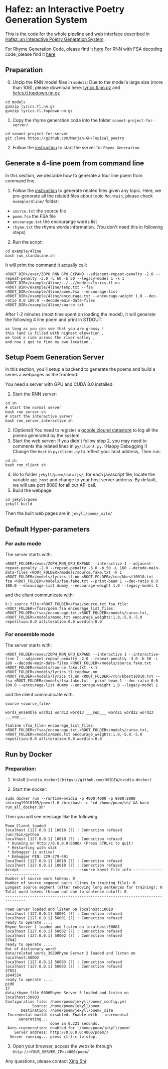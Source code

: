 # Hafez: an Interactive Poetry Generation System

This is the code for the whole pipeline and web interface described in [Hafez: an Interactive Poetry Generation System](http://xingshi.me/data/pdf/ACL2017demo.pdf).

For Rhyme Generation Code, please find it [here](https://github.com/Marjan-GH/Topical_poetry)
For RNN with FSA decoding code, please find it [here](https://github.com/isi-nlp/Zoph_RNN/blob/master/README_XING.md)

## Preparation

0. Unzip the RNN model files in `models`:
Due to the model's large size (more than 1GB), please download here: [lyrics.tl.nn.gz](https://drive.google.com/open?id=0B9mEwe4MVv7XVk9OcUhzWGg2bUU) and [lyrics.tl.topdown.nn.gz](https://drive.google.com/open?id=0B9mEwe4MVv7XbTMyMlBZRDFWcTA)

```
cd models
gunzip lyrics.tl.nn.gz
gunzip lyrics.tl.topdown.nn.gz
```
1. Copy the rhyme generation code into the folder `sonnet-project-for-server/`

```
cd sonnet-project-for-server
git clone https://github.com/Marjan-GH/Topical_poetry
```

2. Follow the [instruction](https://github.com/Marjan-GH/Topical_poetry/blob/master/README.md) to start the server for `Rhyme Generation`.


## Generate a 4-line poem from command line

In this section, we describe how to generate a four line poem from command line.

1. Follow the [instruction](https://github.com/Marjan-GH/Topical_poetry/blob/master/README.md) to generate related files given any topic. Here, we pre-generate all the related files about topic `Mountain`, please check `example/4line/` folder:

* `source.txt` the source file 
* `poem.fsa` the FSA file
* `encourage.txt` the encourange words list
* `rhyme.txt` the rhyme words information. (You don't need this in following steps)

2. Run the script:

```
cd example/4line
bash run_standaline.sh
```
It will print the command it actually call:

```
<ROOT_DIR>/exec/ZOPH_RNN_GPU_EXPAND --adjacent-repeat-penalty -2.0 --repeat-penalty -3.0 -L 60 -b 50 --legacy-model 1 -k 1 <ROOT_DIR>/example/4line/../..//models/lyrics.tl.nn <ROOT_DIR>/example/4line/temp.txt --fsa <ROOT_DIR>/example/4line/poem.fsa --encourage-list <ROOT_DIR>/example/4line/encourage.txt --encourage-weight 1.0 --dec-ratio 0.0 100.0 --decode-main-data-files <ROOT_DIR>/example/4line/source.txt
```

After 1-2 minutes (most time spent on loading the model), it will generate the following 4 line poem and print in STDOUT:

```
as long as you can see that you are grassy !
this land is filled with highest elevation ,
we took a ride across the river valley ,
and now i got to find my own location .
```

## Setup Poem Generation Server

In this section, you'll setup a backend to generate the poems and build a series a webpages as the frontend. 

You need a server with GPU and CUDA 8.0 installed.

1. Start the RNN server:
```
cd sh
# start the normal server
bash run_server.sh
# start the interactive server
bash run_server_interactive.sh
```
2. (Optional) You need to register a [google clound datastore](https://cloud.google.com/datastore/) to log all the poems generated by the system.
3. Start the web server:
If you didn't follow step 2, you may need to comments the related lines in `py/client.py`. (Happy Debugging !)
Change the `host` in `py/client.py` to reflect your host address, Then run: 
```
cd sh
bash run_client.sh
```
4. Go to folder `jekyll/poem/data/js/`, for each javascript file, locate the variable `api_host` and change to your host server address. By default, we will use port 8080 for all our API call.
5. Build the webpage:
```
cd jekyll/poem
jekyll build
```
Then the built web pages are in `jekyll/poem/_site/`

## Default Hyper-parameters

### For auto mode
The server starts with: 
```
<ROOT_FOLDER>/exec/ZOPH_RNN_GPU_EXPAND --interactive 1 --adjacent-repeat-penalty -2.0 --repeat-penalty -3.0 -b 50 -L 160 --decode-main-data-files <ROOT_FOLDER>/models/source.fake.txt -k 1 <ROOT_FOLDER>/models/lyrics.tl.nn <ROOT_FOLDER>/run/kbest10010.txt --fsa <ROOT_FOLDER>/models/fsa.fake.txt --print-beam 1 --dec-ratio 0.0 100.0 --encourage-list dummy --encourage-weight 1.0 --legacy-model 1
```
and the client communicate with:
```
k:1 source_file:<ROOT_FOLDER>/fsas/source.txt fsa_file:<ROOT_FOLDER>/fsas/poem.fsa encourage_list_files:<ROOT_FOLDER>/fsas/encourage.txt,<ROOT_FOLDER>/models/curse.txt,<ROOT_FOLDER>/models/mono.txt encourage_weights:1.0,-5.0,-5.0 repetition:0.0 alliteration:0.0 wordlen:0.0
```

### For ensemble mode
The server starts with:
```
<ROOT_FOLDER>/exec/ZOPH_RNN_GPU_EXPAND --interactive 1 --interactive-line 1 --adjacent-repeat-penalty -2.0 --repeat-penalty -3.0 -b 50 -L 160 --decode-main-data-files <ROOT_FOLDER>/models/source.fake.txt <ROOT_FOLDER>/models/source.fake.txt -k 1 <ROOT_FOLDER>/models/lyrics.tl.topdown.nn <ROOT_FOLDER>/models/lyrics.tl.nn <ROOT_FOLDER>/run/kbest10010.txt --fsa <ROOT_FOLDER>/models/fsa.fake.txt --print-beam 1 --dec-ratio 0.0 100.0 --encourage-list dummy --encourage-weight 1.0 --legacy-model 1
```
and the client communicate with:

```
source <source_file>
```
```
words_ensemble word11 word12 word13 ___sep___ word21 word22 word23 ___sep___
```
```
fsaline <fsa_file> encourage_list_files:<ROOT_FOLDER>/fsas/encourage.txt,<ROOT_FOLDER>/models/curse.txt,<ROOT_FOLDER>/models/mono.txt encourage_weights:1.0,-5.0,-5.0 repetition:0.0 alliteration:0.0 wordlen:0.0
```

## Run by Docker

### Preparation:

1. Install `[nvidia_docker](https://github.com/NVIDIA/nvidia-docker)` 

2. Start the docker:

```
sudo docker run --runtime=nvidia -p 4000:4000 -p 8080:8080 shixing19910105/poem:1.0 /bin/bash -c 'cd /home/poem/sh/ && bash run_all_docker.sh'
```

Then you will see message like the following: 

```
Poem Client loaded
localhost [127.0.0.1] 10010 (?) : Connection refused
/usr/bin/python
localhost [127.0.0.1] 10010 (?) : Connection refused
 * Running on http://0.0.0.0:8080/ (Press CTRL+C to quit)
 * Restarting with stat
 * Debugger is active!
 * Debugger PIN: 229-279-491
localhost [127.0.0.1] 10010 (?) : Connection refused
localhost [127.0.0.1] 10010 (?) : Connection refused
Accept----------------------------source kbest file info-----------------------------
Number of source word tokens: 0
Number of source segment pairs (lines in training file): 0
Longest source segment (after removing long sentences for training): 0
Total word tokens thrown out due to sentence cutoff: 0
-------------------------------------------------------------------------------

Poem Server loaded and listen on localhost:10010
localhost [127.0.0.1] 50001 (?) : Connection refused
localhost [127.0.0.1] 50001 (?) : Connection refused
ready to operate ....
Rhyme Server 1 loaded and listen on localhost:50001
localhost [127.0.0.1] 50002 (?) : Connection refused
localhost [127.0.0.1] 50002 (?) : Connection refused
37842
ready to operate ....
Out of dictionary word!
data/related_words_3029Rhyme Server 2 loaded and listen on localhost:50002
localhost [127.0.0.1] 50003 (?) : Connection refused
localhost [127.0.0.1] 50003 (?) : Connection refused
37851
1644534
ready to operate ....
pid0
17
data/rhyme_file_6806Rhyme Server 3 loaded and listen on localhost:50003
Configuration file: /home/poem/jekyll/poem/_config.yml
            Source: /home/poem/jekyll/poem
       Destination: /home/poem/jekyll/poem/_site
 Incremental build: disabled. Enable with --incremental
      Generating...
                    done in 0.221 seconds.
 Auto-regeneration: enabled for '/home/poem/jekyll/poem'
    Server address: http://0.0.0.0:4000/poem//
  Server running... press ctrl-c to stop.
```

3. Open your browser, access the website through `http://<YOUR_SERVER_IP>:4000/poem/`


Any questions, please contact [Xing Shi](mailto:shixing19910105@gmail.com)
